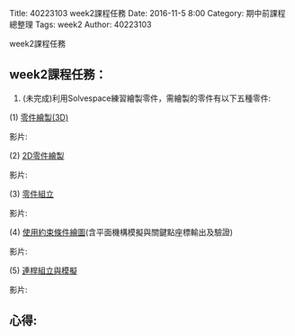 Title: 40223103 week2課程任務
Date: 2016-11-5 8:00
Category: 期中前課程總整理
Tags: week2
Author: 40223103

week2課程任務

<!-- PELICAN_END_SUMMARY -->

##  week2課程任務：
1. (未完成)利用Solvespace練習繪製零件，需繪製的零件有以下五種零件:

(1) [零件繪製(3D)](http://solvespace.com/bracket.pl)

影片:

(2) [2D零件繪製](http://solvespace.com/2d.pl)

影片:

(3) [零件組立](http://solvespace.com/box.pl)

影片:

(4) [使用約束條件繪圖](http://solvespace.com/constraints.pl)(含平面機構模擬與關鍵點座標輸出及驗證)

影片:

(5) [連桿組立與模擬](http://solvespace.com/linkage.pl)

影片:

## 心得:
